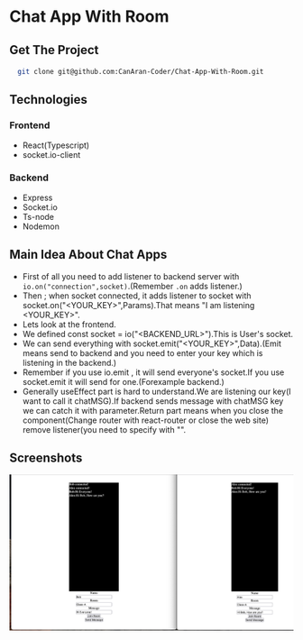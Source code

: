 # Chat App With Room

## Get The Project

```bash
  git clone git@github.com:CanAran-Coder/Chat-App-With-Room.git
```

## Technologies

### Frontend
- React(Typescript)
- socket.io-client

### Backend
- Express
- Socket.io
- Ts-node
- Nodemon

## Main Idea About Chat Apps

- First of all you need to add listener to backend server with ``` io.on("connection",socket) ```.(Remember ``` .on ``` adds listener.)
- Then ; when socket connected, it adds listener to socket with socket.on("<YOUR_KEY>",Params).That means "I am listening <YOUR_KEY>".
- Lets look at the frontend.
- We defined const socket = io("<BACKEND_URL>").This is User's socket.
- We can send everything with socket.emit("<YOUR_KEY>",Data).(Emit means send to backend and you need to enter your key which is listening in the backend.)
- Remember if you use io.emit , it will send everyone's socket.If you use socket.emit it will send for one.(Forexample backend.)
- Generally useEffect part is hard to understand.We are listening our key(I want to call it chatMSG).If backend sends message with chatMSG key we can catch it with parameter.Return part means when you close the component(Change router with react-router or close the web site) remove listener(you need to specify with "".

## Screenshots
![SS1](githubImages/SS1.png)
